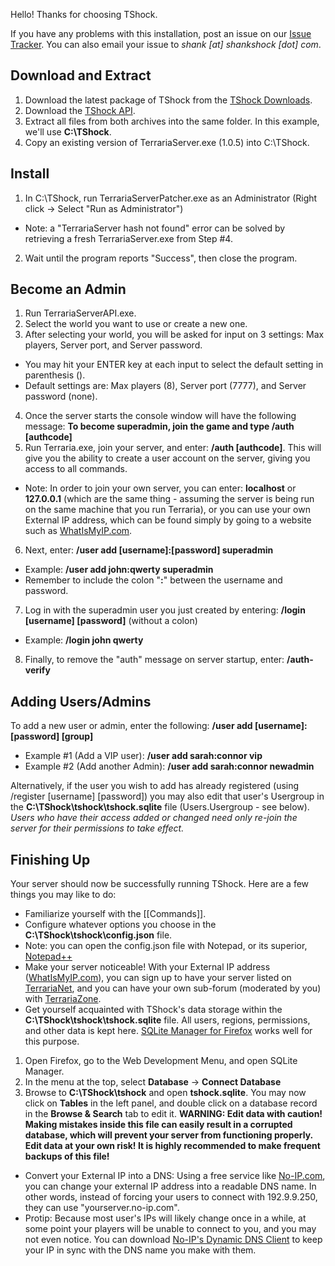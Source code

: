 Hello! Thanks for choosing TShock. 

If you have any problems with this installation, post an issue on our [Issue Tracker](http://ci.tshock.co:8080/secure/IssueNavigator.jspa?mode=hide&requestId=10001). You can also email your issue to _shank [at] shankshock [dot] com_.

## Download and Extract
1. Download the latest package of TShock from the [TShock Downloads](https://github.com/TShock/TShock/archives/master).
2. Download the [TShock API](http://dl.dropbox.com/u/29760911/TerrariaServerAPI.rar).
3. Extract all files from both archives into the same folder. In this example, we'll use **C:\TShock**.
4. Copy an existing version of TerrariaServer.exe (1.0.5) into C:\TShock.

## Install
1. In C:\TShock, run TerrariaServerPatcher.exe as an Administrator (Right click -> Select "Run as Administrator")
 * Note: a "TerrariaServer hash not found" error can be solved by retrieving a fresh TerrariaServer.exe from Step #4.
2. Wait until the program reports "Success", then close the program.

## Become an Admin
1. Run TerrariaServerAPI.exe. 
2. Select the world you want to use or create a new one.
3. After selecting your world, you will be asked for input on 3 settings: Max players, Server port, and Server password.
 * You may hit your ENTER key at each input to select the default setting in parenthesis ().
 * Default settings are: Max players (8), Server port (7777), and Server password (none).
4. Once the server starts the console window will have the following message: **To become superadmin, join the game and type /auth [authcode]**
5. Run Terraria.exe, join your server, and enter: **/auth [authcode]**. This will give you the ability to create a user account on the server, giving you access to all commands. 
 * Note: In order to join your own server, you can enter: **localhost** or **127.0.0.1** (which are the same thing - assuming the server is being run on the same machine that you run Terraria), or you can use your own External IP address, which can be found simply by going to a website such as [WhatIsMyIP.com](http://www.whatismyip.com/).
6. Next, enter: **/user add [username]:[password] superadmin**
 * Example: **/user add john:qwerty superadmin**
 * Remember to include the colon "**:**" between the username and password.
7. Log in with the superadmin user you just created by entering: **/login [username] [password]** (without a colon)
 * Example: **/login john qwerty**
8. Finally, to remove the "auth" message on server startup, enter: **/auth-verify**

## Adding Users/Admins
To add a new user or admin, enter the following: **/user add [username]:[password] [group]**

* Example #1 (Add a VIP user): **/user add sarah:connor vip**
* Example #2 (Add another Admin): **/user add sarah:connor newadmin**

Alternatively, if the user you wish to add has already registered (using /register [username] [password]) you may also edit that user's Usergroup in the **C:\TShock\tshock\tshock.sqlite** file (Users.Usergroup - see below). _Users who have their access added or changed need only re-join the server for their permissions to take effect._

## Finishing Up
Your server should now be successfully running TShock. Here are a few things you may like to do:

* Familiarize yourself with the [[Commands]].
* Configure whatever options you choose in the **C:\TShock\tshock\config.json** file.
 * Note: you can open the config.json file with Notepad, or its superior, [Notepad++](http://notepad-plus-plus.org/)
* Make your server noticeable! With your External IP address ([WhatIsMyIP.com](http://www.whatismyip.com/)), you can sign up to have your server listed on [TerrariaNet](http://terrarianet.com/), and you can have your own sub-forum (moderated by you) with [TerrariaZone](http://www.terrariazone.com/threads/apply-for-server-list-and-sub-forum.199/).
* Get yourself acquainted with TShock's data storage within the **C:\TShock\tshock\tshock.sqlite** file. All users, regions, permissions, and other data is kept here. [SQLite Manager for Firefox](https://addons.mozilla.org/en-US/firefox/addon/sqlite-manager/) works well for this purpose.
 1. Open Firefox, go to the Web Development Menu, and open SQLite Manager.
 2. In the menu at the top, select **Database** -> **Connect Database**
 3. Browse to **C:\TShock\tshock** and open **tshock.sqlite**. You may now click on **Tables** in the left panel, and double click on a database record in the **Browse & Search** tab to edit it.
**WARNING: Edit data with caution! Making mistakes inside this file can easily result in a corrupted database, which will prevent your server from functioning properly. Edit data at your own risk! It is highly recommended to make frequent backups of this file!**
* Convert your External IP into a DNS: Using a free service like [No-IP.com](http://www.no-ip.com/), you can change your external IP address into a readable DNS name. In other words, instead of forcing your users to connect with 192.9.9.250, they can use "yourserver.no-ip.com".
 * Protip: Because most user's IPs will likely change once in a while, at some point your players will be unable to connect to you, and you may not even notice. You can download [No-IP's Dynamic DNS Client](http://www.no-ip.com/downloads.php) to keep your IP in sync with the DNS name you make with them.